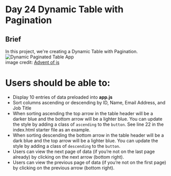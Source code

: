 # **Day 24 Dynamic Table with Pagination**

## Brief
In this project, we're creating a Dynamic Table with Pagination.  
![Dynamic Paginated Table App](https://coachtestprep.s3.amazonaws.com/direct-uploads/user-117025/47a34d22-0ed1-4758-b260-19e0eeb2b016/CleanShot%202021-12-24%20at%2013.47.09.png)  
image credit: [Advent of js](https://store.selfteach.me/advent-of-javascript)


# Users should be able to:
- Display 10 entries of data preloaded into **app.js**
- Sort columns ascending or descending by ID, Name, Email Address, and Job Title
- When sorting ascending the top arrow in the table header will be a darker blue and the bottom arrow will be a lighter blue. You can update the style by adding a class of `ascending` to the `button`. See line 22 in the index.html starter file as an example.
- When sorting descending the bottom arrow in the table header will be a dark blue and the top arrow will be a lighter blue. You can update the style by adding a class of `descending` to the `button`.
- Users can view the next page of data (if you’re not on the last page already) by clicking on the next arrow (bottom right).
- Users can view the previous page of data (if you’re not on the first page) by clicking on the previous arrow (bottom right).
